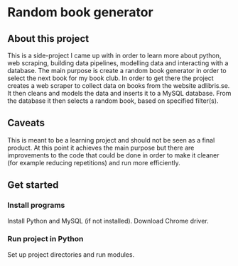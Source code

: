 # Random book generator

## About this project
This is a side-project I came up with in order to learn more about python, web scraping, building data pipelines, modelling data and interacting with a database.
The main purpose is create a random book generator in order to select the next book for my book club. In order to get there the project creates a web scraper to collect data on books from the website 
adlibris.se. It then cleans and models the data and inserts it to a MySQL database. From the database it then selects a random book, based on specified filter(s). 

## Caveats
This is meant to be a learning project and should not be seen as a final product. At this point it achieves the main purpose but there are improvements to the code that could be done in order to make it cleaner (for example reducing repetitions) and run more efficiently.

## Get started

### Install programs
Install Python and MySQL (if not installed).
Download Chrome driver.

### Run project in Python
Set up project directories and run modules.

